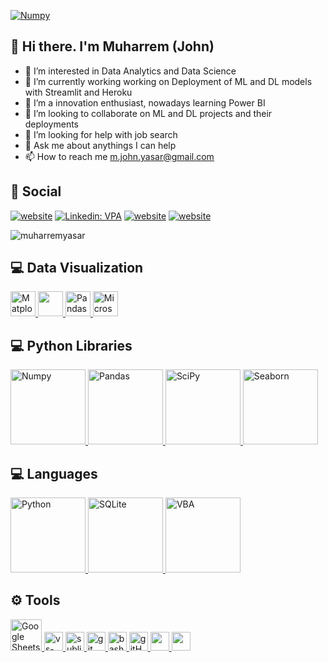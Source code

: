 
<a href="#" target="_blank"> <img src="https://github.com/muharremyasar/muharremyasar/blob/main/backphoto.jpg?raw=true" alt="Numpy" > </a>


## 👋 Hi there.   I'm Muharrem (John)

- 👀 I’m interested in Data Analytics and Data Science
- 🔭 I’m currently working  working on  Deployment of ML and DL models with Streamlit and Heroku
- 🌱 I’m a innovation enthusiast, nowadays learning Power BI 
- 💞️ I’m looking to collaborate on ML and DL projects and their deployments
- 🤔 I’m looking for help with job search
- 💬 Ask me about anythings I can help
- 📫 How to reach me m.john.yasar@gmail.com

## 👨 Social

[![website](https://img.shields.io/badge/gmail-f1f2f6.svg?&style=for-the-badge&logo=gmail&logoColor=red)](mailto:m.john.yasar@gmail.com)
[![Linkedin: VPA](https://img.shields.io/badge/linkedin-%230077B5.svg?&style=for-the-badge&logo=linkedin&logoColor=white)](https://www.linkedin.com/in/muharremyasar)
[![website](https://img.shields.io/badge/%20-medium-black?&style=for-the-badge&logoColor=white)](https://medium.com/@muharrem.yasar)
[![website](https://img.shields.io/badge/%20-kaggle-blue?&style=for-the-badge&logoColor=white)](https://www.kaggle.com/muharremyasar)
<p align="left"> <img src="https://komarev.com/ghpvc/?username=muharremyasar" alt="muharremyasar" /> </p>


## 💻 Data Visualization 

<a href="#" target="_blank"> <img src="https://matplotlib.org/stable/_static/logo2_compressed.svg" alt="Matplotlib" height="40"/> </a>
<a href="#" target="_blank"> <img src="https://seaborn.pydata.org/_static/logo-wide-lightbg.svg" height="40"/> </a>
<a href="#" target="_blank"> <img src="https://upload.wikimedia.org/wikipedia/commons/thumb/e/ed/Pandas_logo.svg/2560px-Pandas_logo.svg.png" alt="Pandas" height="40"/> </a>
<a href="#" target="_blank"> <img src="https://insightsoftware.com/wp-content/uploads/2018/03/blog-microsoft-power-bi-solid-color.jpg" alt="Microsoft Power BI" height="40"/> </a>


## 💻 Python Libraries

<a href="#" target="_blank"> <img src="https://numpy.org/doc/stable/_static/numpylogo.svg" alt="Numpy" width="120"/> </a>
<a href="#" target="_blank"> <img src="https://upload.wikimedia.org/wikipedia/commons/thumb/e/ed/Pandas_logo.svg/2560px-Pandas_logo.svg.png" alt="Pandas" width="120"/> </a>
<a href="#" target="_blank"> <img src="https://www.scipy.org/_static/logo.png" alt="SciPy" width="120"/> </a>
<a href="#" target="_blank"> <img src="https://seaborn.pydata.org/_static/logo-wide-lightbg.svg" alt="Seaborn" width="120"/> </a>


## 💻 Languages

<a href="#" target="_blank"> <img src="https://download.logo.wine/logo/Python_(programming_language)/Python_(programming_language)-Logo.wine.png" alt="Python" width="120"/> </a>
<a href="#" target="_blank"> <img src="https://upload.wikimedia.org/wikipedia/commons/thumb/3/38/SQLite370.svg/1200px-SQLite370.svg.png" alt="SQLite" width="120"/> </a>
<a href="#" target="_blank"> <img src="https://ouzhang.me/talk/2019-dde-vba/featured.jpg" alt="VBA" width="120"/> </a>


## :gear: Tools
<a href="#" target="_blank"> <img src="https://smartgyann.files.wordpress.com/2020/05/457-4573752_read-more-on-how-you-can-use-your.png" alt="Google Sheets" height="50"/> </a>
<a href="#" target="_blank"> <img src="https://www.pngitem.com/pimgs/m/80-800968_vscode-visual-studio-logo-png-transparent-png.png" alt="vs-code" height="30"/> </a>
<a href="#" target="_blank"> <img src="https://cdn.icon-icons.com/icons2/1381/PNG/512/sublimetext_94866.png" alt="sublime-text" height="30"/> </a>
<a href="#" target="_blank"> <img src="https://www.vectorlogo.zone/logos/git-scm/git-scm-icon.svg" alt="git" height="30"/> </a>
<a href="#" target="_blank"> <img src="https://www.vectorlogo.zone/logos/gnu_bash/gnu_bash-icon.svg" alt="bash" height="30"/> </a>
<a href="#" target="_blank"> <img src="https://www.flaticon.com/svg/static/icons/svg/919/919847.svg" alt="gitHub" height="30"/> </a>
<a href="#" target="_blank"> <img src="https://img.shields.io/badge/jira-1e90ff.svg?&style=for-the-badge&logo=jira&logoColor=white" height="30"/> </a>
<a href="#" target="_blank"> <img src="https://upload.wikimedia.org/wikipedia/commons/thumb/b/b9/Slack_Technologies_Logo.svg/1280px-Slack_Technologies_Logo.svg.png" height="30"/> </a>




